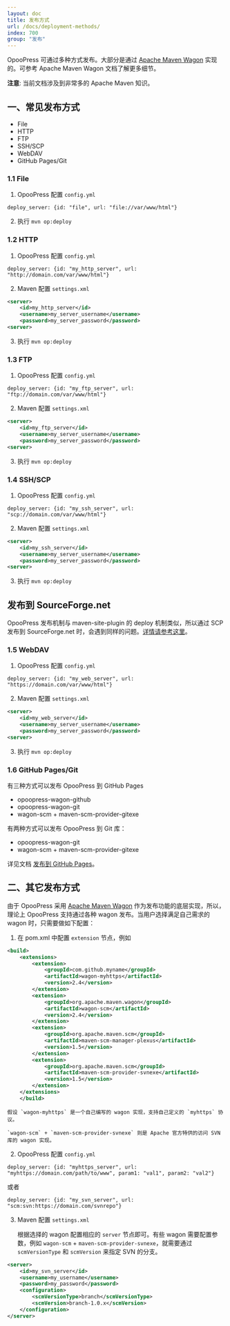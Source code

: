 ```yaml
---
layout: doc
title: 发布方式
url: /docs/deployment-methods/
index: 700
group: "发布"
---
```


OpooPress 可通过多种方式发布。大部分是通过 [Apache Maven Wagon](http://maven.apache.org/wagon/) 实现的。可参考 Apache Maven Wagon 文档了解更多细节。

**注意**: 当前文档涉及到非常多的 Apache Maven 知识。

## 一、常见发布方式
- File
- HTTP
- FTP
- SSH/SCP
- WebDAV
- GitHub Pages/Git

### 1.1 File
1. OpooPress 配置 `config.yml`
```plain
deploy_server: {id: "file", url: "file://var/www/html"}
```
2. 执行 `mvn op:deploy`

### 1.2 HTTP
1. OpooPress 配置 `config.yml`
```plain
deploy_server: {id: "my_http_server", url: "http://domain.com/var/www/html"}
```
2. Maven 配置 `settings.xml`
```xml
<server>
    <id>my_http_server</id>
    <username>my_server_username</username>
    <password>my_server_password</password>
<server>
```
3. 执行 `mvn op:deploy`

### 1.3 FTP
1. OpooPress 配置 `config.yml`
```plain
deploy_server: {id: "my_ftp_server", url: "ftp://domain.com/var/www/html"}
```
2. Maven 配置 `settings.xml`
```xml
<server>
    <id>my_ftp_server</id>
    <username>my_server_username</username>
    <password>my_server_password</password>
<server>
```
3. 执行 `mvn op:deploy`

### 1.4 SSH/SCP
1. OpooPress 配置 `config.yml`
```plain
deploy_server: {id: "my_ssh_server", url: "scp://domain.com/var/www/html"}
```
2. Maven 配置 `settings.xml`
```xml
<server>
    <id>my_ssh_server</id>
    <username>my_server_username</username>
    <password>my_server_password</password>
<server>
```
3. 执行 `mvn op:deploy`

<div class="note info">
  <h2>发布到 SourceForge.net</h2>
  <p>OpooPress 发布机制与 maven-site-plugin 的 deploy 机制类似，所以通过 SCP 发布到 SourceForge.net 时，会遇到同样的问题。<a href="http://maven.apache.org/plugins-archives/maven-site-plugin-2.4/examples/site-deploy-to-sourceforge.net.html">详情请参考这里</a>。
  </p>
</div>

### 1.5 WebDAV

1. OpooPress 配置 `config.yml`
```plain
deploy_server: {id: "my_web_server", url: "https://domain.com/var/www/html"}
```
2. Maven 配置 `settings.xml`
```xml
<server>
    <id>my_web_server</id>
    <username>my_server_username</username>
    <password>my_server_password</password>
<server>
```
3. 执行 `mvn op:deploy`

### 1.6 GitHub Pages/Git

有三种方式可以发布 OpooPress 到 GitHub Pages
- opoopress-wagon-github
- opoopress-wagon-git
- wagon-scm + maven-scm-provider-gitexe

有两种方式可以发布 OpooPress 到 Git 库：
- opoopress-wagon-git
- wagon-scm + maven-scm-provider-gitexe

详见文档 [发布到 GitHub Pages](../github-pages/#deployment-methods)。


## 二、其它发布方式
由于 OpooPress 采用 [Apache Maven Wagon](http://maven.apache.org/wagon/) 作为发布功能的底层实现，所以，理论上 OpooPress 支持通过各种 wagon 发布。当用户选择满足自己需求的 wagon 时，只需要做如下配置：

1. 在 pom.xml 中配置 `extension` 节点，例如
```xml
<build>
	<extensions>
		<extension>
			<groupId>com.github.myname</groupId>
			<artifactId>wagon-myhttps</artifactId>
			<version>2.4</version>
		</extension>
		<extension>
			<groupId>org.apache.maven.wagon</groupId>
			<artifactId>wagon-scm</artifactId>
			<version>2.4</version>
		</extension>
		<extension>
			<groupId>org.apache.maven.scm</groupId>
			<artifactId>maven-scm-manager-plexus</artifactId>
			<version>1.5</version>
		</extension>
		<extension>
			<groupId>org.apache.maven.scm</groupId>
			<artifactId>maven-scm-provider-svnexe</artifactId>
			<version>1.5</version>
		</extension>
	</extensions>
    </build>
```
	假设 `wagon-myhttps` 是一个自己编写的 wagon 实现，支持自己定义的 `myhttps` 协议。

	`wagon-scm` + `maven-scm-provider-svnexe` 则是 Apache 官方特供的访问 SVN 库的 wagon 实现。

2. OpooPress 配置 `config.yml`
```plain
deploy_server: {id: "myhttps_server", url: "myhttps://domain.com/path/to/www", param1: "val1", param2: "val2"}
```
或者
```plain
deploy_server: {id: "my_svn_server", url: "scm:svn:https://domain.com/svnrepo"}
```

3. Maven 配置 `settings.xml`

	根据选择的 wagon 配置相应的 `server` 节点即可。有些 wagon 需要配置参数，例如 `wagon-scm` + `maven-scm-provider-svnexe`，就需要通过 `scmVersionType` 和 `scmVersion` 来指定 SVN 的分支。
```xml
<server>
	<id>my_svn_server</id>
	<username>my_username</username>
	<password>my_password</password>
	<configuration>
		<scmVersionType>branch</scmVersionType>
		<scmVersion>branch-1.0.x</scmVersion>
	</configuration>
</server>
```
